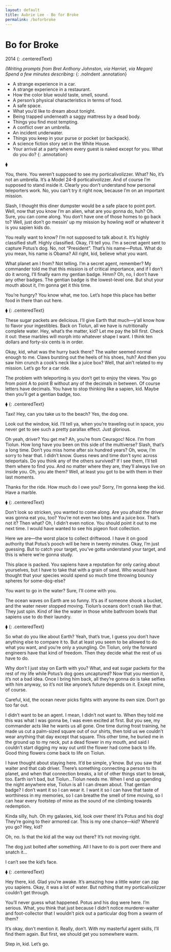 ```yaml
---
layout: default
title: Aubrie Lee - Bo for Broke
permalink: /boforbroke
---
```


# Bo for Broke
2014
{: .centeredText}
<br>

*(Writing prompts from Bret Anthony Johnston, via Harriet, via Megan)
Spend a few minutes describing:*
{: .noIndent .annotation}

* A strange experience in a car.
* A strange experience in a restaurant.
* How the color blue would taste, smell, sound.
* A person’s physical characteristics in terms of food.
* A safe space.
* What you’d like to dream about tonight.
* Being trapped underneath a saggy mattress by a dead body.
* Things you find most tempting.
* A conflict over an umbrella.
* An incident underwater.
* Things you keep in your purse or pocket (or backpack).
* A science fiction story set in the White House.
* Your arrival at a party where every guest is naked except for you. What do you do?
{: .annotation}


<span class="diamondDivider">⧫</span>


You, there. You weren’t supposed to see my porticalivolizzer. What? No, it’s not an umbrella. It’s a Model 24-8 porticalivolizzer. And of course I’m supposed to stand inside it. Clearly you don’t understand how personal teleporters work. No, you can’t try it right now, because I’m on an important mission.

Slash, I thought this diner dumpster would be a safe place to point port. Well, now that you know I’m an alien, what are you gonna do, huh? Oh. Sure, you can come along. You don’t have one of those homes to go back to? Well, just don’t go messin’ up my mission by howling wolf or whatever it is you sapien kids do.

You really want to know? I’m not supposed to talk about it. It’s highly classified stuff. Highly classified. Okay, I’ll tell you. I’m a secret agent sent to capture Potus’s dog. No, not “President”. That’s his name—Potus. What do you mean, his name is Obama? All right, kid, believe what you want.

What planet am I from? Not telling. I’m a secret agent, remember? My commander told me that this mission is of critical importance, and if I don’t do it wrong, I’ll finally earn my gentian badge. Hmm? Oh, no, I don’t have any other badges. The gentian badge is the lowest-level one. But shut your mouth about it, I’m gonna get it this time.

You’re hungry? You know what, me too. Let’s hope this place has better food in there than out here.

<span class="diamondDivider">⧫</span>
{: .centeredText}

These sugar packets are delicious. I’ll give Earth that much—y’all know how to flavor your ingestibles. Back on Tiolun, all we have is nutritionally complete water. Hey, what’s the matter, kid? Let me pay the bill first. Check it out: these marbles will morph into whatever shape I want. I think ten dollars and forty-six cents is in order.

Okay, kid, what was the hurry back there? The waiter seemed normal enough to me. Claws bursting out the heels of his shoes, huh? And then you saw him crunch a cook’s neck like a juice box? Well, that ain’t related to my mission. Let’s go for a car ride.

The problem with teleporting is you don’t get to enjoy the views. You go from point A to point B without any of the decimals in between. Of course letters have decimals. You have to stop thinking like a sapien, kid. Maybe then you’ll get a gentian badge, too.

<span class="diamondDivider">⧫</span>
{: .centeredText}

Taxi! Hey, can you take us to the beach? Yes, the dog one.

Look out the window, kid. I’ll tell ya, when you’re traveling out in space, you never get to see such a pretty parallax effect. Just glorious.

Oh yeah, driver? You get me? Ah, you’re from Ceuragoc! Nice. I’m from Tiolun. How long have you been on this side of the multiverse? Slash, that’s a long time. Don’t you miss home after six hundred years? Oh, wow, I’m sorry to hear that. I didn’t know. Guess news and time don’t sync across teleportals. Do you think any of the others survived? If I see them, I’ll tell them where to find you. And no matter where they are, they’ll always live on inside you. Oh, you ate them? Well, at least you got to be with them in their last moments.

Thanks for the ride. How much do I owe you? Sorry, I’m gonna keep the kid. Have a marble.

<span class="diamondDivider">⧫</span>
{: .centeredText}

Don’t look so stricken, you wanted to come along. Are you afraid the driver was gonna eat you, too? You’re not even two bites and a juice box. That’s not it? Then what? Oh, I didn’t even notice. You should point it out to me next time. I would have wanted to see his pigeon foot collection.

Here we are—the worst place to collect driftwood. I have it on good authority that Potus’s pooch will be here in twenty minutes. Okay, I’m just guessing. But to catch your target, you’ve gotta understand your target, and this is where we’re gonna study.

This place is packed. You sapiens have a reputation for only caring about yourselves, but I have to take that with a grain of sand. Who would have thought that your species would spend so much time throwing bouncy spheres for some-dog-else?

You want to go in the water? Sure, I’ll come with you.

The ocean waves on Earth are so funny. It’s as if someone shook a bucket, and the water never stopped moving. Tiolun’s oceans don’t crash like that. They just spin. Kind of like the water in those white bathroom bowls that sapiens use to do their laundry.

<span class="diamondDivider">⧫</span>
{: .centeredText}

So what do you like about Earth? Yeah, that’s true, I guess you don’t have anything else to compare it to. But at least you seem to be allowed to do what you want, and you’re only a youngling. On Tiolun, only the forward engineers have that kind of freedom. Then they decide what the rest of us have to do.

Why don’t I just stay on Earth with you? What, and eat sugar packets for the rest of my life while Potus’s dog goes uncaptured? Now that you mention it, it’s not a bad idea. Once I bring him back, all they’re gonna do is take selfies with him anyway, so it’s not like anyone’s future depends on it. Except mine, of course.

Careful, kid, the ocean never picks fights with anyone its own size. Don’t go too far out.

I didn’t want to be an agent. I mean, I didn’t not want to. When they told me this was what I was gonna be, I was even excited at first. But you see, my commander acts like he wants us all gone. One time during frost training, he made us cut a palm-sized square out of our shirts, then told us we couldn’t wear anything that day except that square. This other time, he buried me in the ground up to my neck, put a dead flower in my mouth, and said I couldn’t start digging my way out until the flower had come back to life. Good thing flowers come back to life on Tiolun.

I have thought about staying here. It’d be simple, y’know. But you saw that waiter and that cab driver. There’s something connecting a person to its planet, and when that connection breaks, a lot of other things start to break, too. Earth isn’t bad, but Tiolun…Tiolun needs me. When I end up spending the night anywhere else, Tiolun is all I can dream about. That gentian badge? I don’t want it so I can wear it. I want it so I can have that taste of worthiness in my memories, so I can breathe the smell of time moving, so I can hear every footstep of mine as the sound of me climbing towards redemption.

Kinda silly, huh. Oh my galaxies, kid, look over there! It’s Potus and his dog! They’re going to their armored car. This is my one chance—kid? Where’d you go? Hey, kid?

Oh, no. Is that the kid all the way out there? It’s not moving right.

The dog just bolted after something. All I have to do is port over there and snatch it…

I can’t see the kid’s face.

<span class="diamondDivider">⧫</span>
{: .centeredText}

Hey there, kid. Glad you’re awake. It’s amazing how a little water can zap you sapiens. Okay, it was a lot of water. But nothing that my porticalivolizzer couldn’t get through.

You’ll never guess what happened. Potus and his dog were here. I’m serious. What, you think that just because I didn’t notice murderer-waiter and foot-collector that I wouldn’t pick out a particular dog from a swarm of them?

It’s okay, don’t mention it. Really, don’t. With my masterful agent skills, I’ll find them again. But first, we should get you somewhere warm.

Step in, kid. Let’s go.
